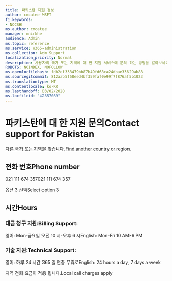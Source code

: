 ```yaml
---
title: 파키스탄 지원 정보
author: cmcatee-MSFT
f1.keywords:
- NOCSH
ms.author: cmcatee
manager: mnirkhe
audience: Admin
ms.topic: reference
ms.service: o365-administration
ms.collection: Adm_Support
localization_priority: Normal
description: 사용자의 국가 또는 지역에 대 한 지원 서비스에 문의 하는 방법을 알아보세요.
ROBOTS: NOINDEX, NOFOLLOW
ms.openlocfilehash: fdb2ef333479bb87b49fd68ca24dbae33629ab88
ms.sourcegitcommit: 812aab5f58eed4bf359faf0e99f7f876af5b1023
ms.translationtype: MT
ms.contentlocale: ko-KR
ms.lasthandoff: 03/02/2020
ms.locfileid: "42357089"
---
```

# <a name="contact-support-for-pakistan"></a><span data-ttu-id="17a27-103">파키스탄에 대 한 지원 문의</span><span class="sxs-lookup"><span data-stu-id="17a27-103">Contact support for Pakistan</span></span>

<span data-ttu-id="17a27-104">[다른 국가 또는 지역을 찾습니다](../contact-support-for-business-products.md).</span><span class="sxs-lookup"><span data-stu-id="17a27-104">[Find another country or region](../contact-support-for-business-products.md).</span></span>

## <a name="phone-number"></a><span data-ttu-id="17a27-105">전화 번호</span><span class="sxs-lookup"><span data-stu-id="17a27-105">Phone number</span></span>
<span data-ttu-id="17a27-106">021 111 674 357</span><span class="sxs-lookup"><span data-stu-id="17a27-106">021 111 674 357</span></span>

<span data-ttu-id="17a27-107">옵션 3 선택</span><span class="sxs-lookup"><span data-stu-id="17a27-107">Select option 3</span></span>

## <a name="hours"></a><span data-ttu-id="17a27-108">시간</span><span class="sxs-lookup"><span data-stu-id="17a27-108">Hours</span></span>
### <a name="billing-support"></a><span data-ttu-id="17a27-109">대금 청구 지원:</span><span class="sxs-lookup"><span data-stu-id="17a27-109">Billing Support:</span></span>

<span data-ttu-id="17a27-110">영어: Mon-금요일 오전 10 시-오후 6 시</span><span class="sxs-lookup"><span data-stu-id="17a27-110">English: Mon-Fri 10 AM-6 PM</span></span>

### <a name="technical-support"></a><span data-ttu-id="17a27-111">기술 지원:</span><span class="sxs-lookup"><span data-stu-id="17a27-111">Technical Support:</span></span>

<span data-ttu-id="17a27-112">영어: 하루 24 시간 365 일 연중 무휴로</span><span class="sxs-lookup"><span data-stu-id="17a27-112">English: 24 hours a day, 7 days a week</span></span>

<span data-ttu-id="17a27-113">지역 전화 요금이 적용 됩니다.</span><span class="sxs-lookup"><span data-stu-id="17a27-113">Local call charges apply</span></span>
